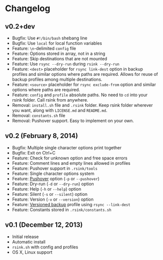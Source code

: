 # Changelog

## v0.2+dev
* Bugfix: Use `#!/bin/bash` shebang line
* Bugfix: Use `local` for local function variables
* Feature: `\n`-delimited `config` file
* Feature: Options stored in array, not in a string
* Feature: Skip destinations that are not mounted
* Feature: Use `rsync --dry-run` during `rsink --dry-run`
* Feature: `<dest>` placeholder for `rsync link-dest` option in backup profiles and similar options where paths are required. Allows for reuse of backup profiles among multiple destinations.
* Feature: `<source>` placeholder for `rsync exclude-from` option and similar options where paths are required.
* Feature: `config` and `profile` absolute paths. No need to `cd` into your rsink folder. Call rsink from anywhere.
* Removal: `install.sh` file and `.rsink` folder. Keep rsink folder wherever you want, along with `LICENSE.md` and `README.md`.
* Removal: `constants.sh` file
* Removal: Pushover support. Easy to implement on your own.

## v0.2 (February 8, 2014)
* Bugfix: Multiple single character options print together
* Bugfix: Exit on Ctrl+C
* Feature: Check for unknown option and free space errors
* Feature: Comment lines and empty lines allowed in profiles
* Feature: Pushover support in `.rsink/tools`
* Feature: Single character options system
* Feature: [Pushover](https://pushover.net/) option (`-p` or `--pushover`)
* Feature: Dry-run (`-d` or `--dry-run`) option
* Feature: Help (`-h` or `--help`) option
* Feature: Silent (`-s` or `--silent`) option
* Feature: Version (`-v` or `--version`) option
* Feature: [Versioned backup](http://blog.interlinked.org/tutorials/rsync_time_machine.html) profile using `rsync --link-dest`
* Feature: Constants stored in `.rsink/constants.sh`

## v0.1 (December 12, 2013)
* Initial release
* Automatic install
* `rsink.sh` with config and profiles
* OS X, Linux support
